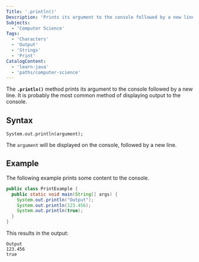 ```yaml
---
Title: '.println()'
Description: 'Prints its argument to the console followed by a new line.'
Subjects:
  - 'Computer Science'
Tags:
  - 'Characters'
  - 'Output'
  - 'Strings'
  - 'Print'
CatalogContent:
  - 'learn-java'
  - 'paths/computer-science'
---
```


The **`.println()`** method prints its argument to the console followed by a new line. It is probably the most common method of displaying output to the console.

## Syntax

```pseudo
System.out.println(argument);
```

The `argument` will be displayed on the console, followed by a new line.

## Example

The following example prints some content to the console.

```java
public class PrintExample {
  public static void main(String[] args) {
    System.out.println("Output");
    System.out.println(123.456);
    System.out.println(true);
  }
}
```

This results in the output:

```shell
Output
123.456
true
```

